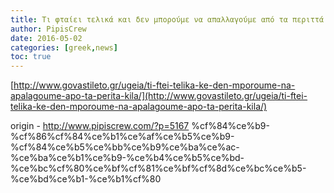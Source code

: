 ```yaml
---
title: Τι φταίει τελικά και δεν μπορούμε να απαλλαγούμε από τα περιττά κιλά;
author: PipisCrew
date: 2016-05-02
categories: [greek,news]
toc: true
---
```


[http://www.govastileto.gr/ugeia/ti-ftei-telika-ke-den-mporoume-na-apalagoume-apo-ta-perita-kila/](http://www.govastileto.gr/ugeia/ti-ftei-telika-ke-den-mporoume-na-apalagoume-apo-ta-perita-kila/)

origin - http://www.pipiscrew.com/?p=5167 %cf%84%ce%b9-%cf%86%cf%84%ce%b1%ce%af%ce%b5%ce%b9-%cf%84%ce%b5%ce%bb%ce%b9%ce%ba%ce%ac-%ce%ba%ce%b1%ce%b9-%ce%b4%ce%b5%ce%bd-%ce%bc%cf%80%ce%bf%cf%81%ce%bf%cf%8d%ce%bc%ce%b5-%ce%bd%ce%b1-%ce%b1%cf%80